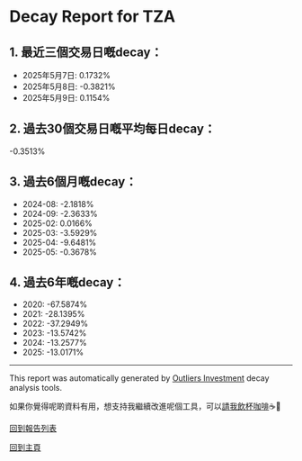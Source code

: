 # Decay Report for TZA

## 1. 最近三個交易日嘅decay：

- 2025年5月7日: 0.1732%
- 2025年5月8日: -0.3821%
- 2025年5月9日: 0.1154%

## 2. 過去30個交易日嘅平均每日decay：
-0.3513%

## 3. 過去6個月嘅decay：

- 2024-08: -2.1818%
- 2024-09: -2.3633%
- 2025-02: 0.0166%
- 2025-03: -3.5929%
- 2025-04: -9.6481%
- 2025-05: -0.3678%

## 4. 過去6年嘅decay：

- 2020: -67.5874%
- 2021: -28.1395%
- 2022: -37.2949%
- 2023: -13.5742%
- 2024: -13.2577%
- 2025: -13.0171%
***

This report was automatically generated by [Outliers Investment](https://outliersecon.github.io/Outliers-Investment/) decay analysis tools.

如果你覺得呢啲資料有用，想支持我繼續改進呢個工具，可以[請我飲杯咖啡](https://buymeacoffee.com/outliersecon)☕🙏

[回到報告列表](https://outliersecon.github.io/Outliers-Investment/reports/)

[回到主頁](https://outliersecon.github.io/Outliers-Investment/)